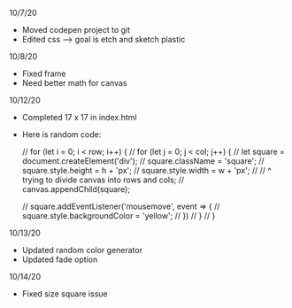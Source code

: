 10/7/20 
- Moved codepen project to git
- Edited css --> goal is etch and sketch plastic

10/8/20
- Fixed frame
- Need better math for canvas

10/12/20
- Completed 17 x 17 in index.html
- Here is random code:


    // for (let i = 0; i < row; i++) {
    //     for (let j = 0; j < col; j++) {
    //         let square = document.createElement('div');
    //         square.className = 'square';
    //         square.style.height = h + 'px';
    //         square.style.width = w + 'px';
    //         // ^ trying to divide canvas into rows and cols;
    //         canvas.appendChild(square);

    //         square.addEventListener('mousemove', event => {
    //             square.style.backgroundColor = 'yellow';
    //         })
    //     }
    // }


10/13/20
- Updated random color generator
- Updated fade option

10/14/20
- Fixed size square issue

